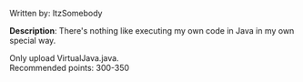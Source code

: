 Written by: ItzSomebody

**Description**: There's nothing like executing my own code in Java in my own special way.

Only upload VirtualJava.java.  
Recommended points: 300-350
